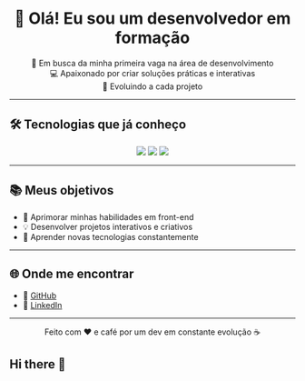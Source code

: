 <h1 align="center">👋 Olá! Eu sou um desenvolvedor em formação</h1>

<p align="center">
🎯 Em busca da minha primeira vaga na área de desenvolvimento<br>
💻 Apaixonado por criar soluções práticas e interativas<br>
🚀 Evoluindo a cada projeto
</p>

---

## 🛠 Tecnologias que já conheço

<div align="center">
  <img src="https://img.shields.io/badge/HTML5-E34F26?style=for-the-badge&logo=html5&logoColor=white" />
  <img src="https://img.shields.io/badge/CSS3-1572B6?style=for-the-badge&logo=css3&logoColor=white" />
  <img src="https://img.shields.io/badge/JavaScript-F7DF1E?style=for-the-badge&logo=javascript&logoColor=black" />
</div>

---

## 📚 Meus objetivos

- 📌 Aprimorar minhas habilidades em front-end
- 💡 Desenvolver projetos interativos e criativos
- 🧠 Aprender novas tecnologias constantemente

---

## 🌐 Onde me encontrar

- 🔗 [GitHub](https://github.com/wagnersequineli)
- 🔗 [LinkedIn](https://www.linkedin.com/in/wagnersequineli)

---

<p align="center">
  Feito com ❤️ e café por um dev em constante evolução ☕
</p>




## Hi there 👋

<!--
**wagnersequineli/wagnersequineli** is a ✨ _special_ ✨ repository because its `README.md` (this file) appears on your GitHub profile.

Here are some ideas to get you started:

- 🔭 I’m currently working on ...
- 🌱 I’m currently learning ...
- 👯 I’m looking to collaborate on ...
- 🤔 I’m looking for help with ...
- 💬 Ask me about ...
- 📫 How to reach me: ...
- 😄 Pronouns: ...
- ⚡ Fun fact: ...
-->
